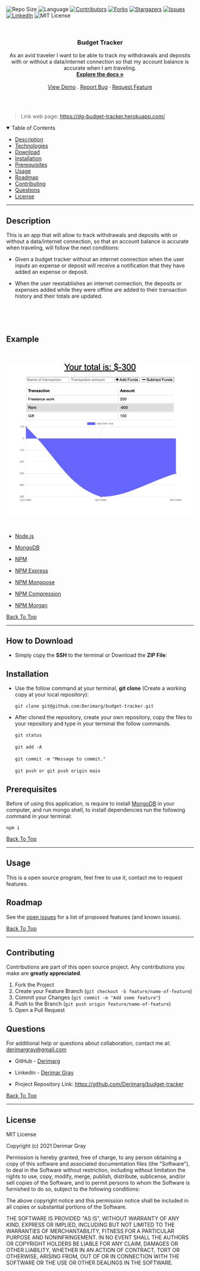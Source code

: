 
![Repo Size][repo-size]
![Language][GitHub-language]
[![Contributors][contributors-shield]][contributors-url]
[![Forks][forks-shield]][forks-url]
[![Stargazers][stars-shield]][stars-url]
[![Issues][issues-shield]][issues-url]
[![LinkedIn][linkedin-shield]][linkedin-url]
![MIT License][license-shield]

<br />
<p align="center">

<h3 align="center" id="budget-tracker">Budget Tracker</h3>

<p align="center">
As an avid traveler I want to be able to track my withdrawals and deposits with or without a data/internet connection so that my account balance is accurate when I am traveling.
<br />
<a href="#how-to-download"><strong>Explore the docs »</strong></a>
<br />
<br />
<a href="#example">View Demo</a>
.
<a href="https://github.com/Derimarg/budget-tracker/issues">Report Bug</a>
·
<a href="https://github.com/Derimarg/budget-tracker/issues">Request Feature</a>
</p>
</p>
<br />
<br />

> Link web page: https://dg-budget-tracker.herokuapp.com/

<details open="open">
<summary>Table of Contents</summary>
<ul>
<li><a href="#description">Description</a></li>
<li><a href="#technologies">Technologies</a></li>
<li><a href="#how-to-download">Download</a></li>
<li><a href="#installation">Installation</a></li>
<li><a href="#prerequisites">Prerequisites</a></li>
<li><a href="#usage">Usage</a></li>
<li><a href="#roadmap">Roadmap</a></li>
<li><a href="#contributing">Contributing</a></li>
<li><a href="#questions">Questions</a></li>
<li><a href="#license">License</a></li>
</ul>
</details>


---
  
## Description
  
This is an app that will allow to track withdrawals and deposits with or without a data/internet connection, so that an account balance is accurate when traveling, will follow the next conditions:

- Given a budget tracker without an internet connection when the user inputs an expense or deposit will receive a notification that they have added an expense or deposit.

- When the user reestablishes an internet connection, the deposits or expenses added while they were offline are added to their transaction history and their totals are updated.

<br />
<br />
<br/>

## Example

<br />

![Demo](/public/images/demo.png)

<br />

- <p><a href="https://nodejs.org/">Node.js</a></p>
- <p><a href="https://www.mongodb.com/">MongoDB</a></p>
- <p><a href="https://www.npmjs.com/">NPM</a></p>
- <p><a href="https://www.npmjs.com/package/express">NPM Express</a></p>
- <p><a href="https://www.npmjs.com/package/mongoose">NPM Mongoose</a></p>
- <p><a href="https://www.npmjs.com/package/compression">NPM Compression</a></p>
- <p><a href="https://www.npmjs.com/package/morgan">NPM Morgan</a></p>

[Back To Top](#budget-tracker)

---

## How to Download

- Simply copy the **SSH** to the terminal or Download the **ZIP File**:

## Installation

- Use the follow command at your terminal, **git clone** (Create a working copy at your local repository):

  ```
  git clone git@github.com:Derimarg/budget-tracker.git
  ```

- After cloned the repository, create your own repository, copy the files to your repository and type in your terminal the follow commands. 

  ```
  git status

  git add -A

  git commit -m "Message to commit."

  git push or git push origin main
  ```

## Prerequisites

Before of using this application, is require to install <a href="https://www.mongodb.com/">MongoDB</a> in your computer, and run mongo shell, to install dependencies run the following command in your terminal:

  ```
  npm i
  ```

[Back To Top](#budget-tracker)

---


  ## Usage

 This is a open source program, feel free to use it, contact me to request features.

<!-- ROADMAP -->
## Roadmap

See the [open issues](https://github.com/Derimarg/budget-tracker/issues) for a list of proposed features (and known issues).

[Back To Top](#budget-tracker)

---

<!-- CONTRIBUTORS -->
## Contributing

Contributions are part of this open source project. Any contributions you make are **greatly appreciated**.

1. Fork the Project
2. Create your Feature Branch (`git checkout -b feature/name-of-feature`)
3. Commit your Changes (`git commit -m "Add some feature"`)
4. Push to the Branch (`git push origin feature/name-of-feature`)
5. Open a Pull Request



## Questions

For additional help or questions about collaboration, contact me at: derimargray@gmail.com

- GitHub - [Derimarg](https://github.com/Derimarg/)

- Linkedin - [Derimar Gray](https://www.linkedin.com/in/derimar-gray-676275132/)
- Project Repository Link: https://github.com/Derimarg/budget-tracker

[Back To Top](#budget-tracker)

---


## License

MIT License

Copyright (c) 2021 Derimar Gray

Permission is hereby granted, free of charge, to any person obtaining a copy
of this software and associated documentation files (the "Software"), to deal
in the Software without restriction, including without limitation the rights
to use, copy, modify, merge, publish, distribute, sublicense, and/or sell
copies of the Software, and to permit persons to whom the Software is
furnished to do so, subject to the following conditions:

The above copyright notice and this permission notice shall be included in all
copies or substantial portions of the Software.

THE SOFTWARE IS PROVIDED "AS IS", WITHOUT WARRANTY OF ANY KIND, EXPRESS OR
IMPLIED, INCLUDING BUT NOT LIMITED TO THE WARRANTIES OF MERCHANTABILITY,
FITNESS FOR A PARTICULAR PURPOSE AND NONINFRINGEMENT. IN NO EVENT SHALL THE
AUTHORS OR COPYRIGHT HOLDERS BE LIABLE FOR ANY CLAIM, DAMAGES OR OTHER
LIABILITY, WHETHER IN AN ACTION OF CONTRACT, TORT OR OTHERWISE, ARISING FROM,
OUT OF OR IN CONNECTION WITH THE SOFTWARE OR THE USE OR OTHER DEALINGS IN THE
SOFTWARE.
  

[repo-size]: https://img.shields.io/github/repo-size/Derimarg/budget-tracker?style=for-the-badge
[GitHub-language]: https://img.shields.io/github/languages/top/Derimarg/budget-tracker?color=yellow&style=for-the-badge
[contributors-shield]: https://img.shields.io/github/contributors/Derimarg/budget-tracker.svg?style=for-the-badge
[contributors-url]: https://github.com/Derimarg/budget-tracker/graphs/contributors
[forks-shield]: https://img.shields.io/github/forks/Derimarg/budget-tracker.svg?color=9cf&style=for-the-badge
[forks-url]: https://github.com/Derimarg/budget-tracker/network/members
[stars-shield]: https://img.shields.io/github/stars/Derimarg/budget-tracker.svg?color=blueviolet&style=for-the-badge
[stars-url]: https://github.com/Derimarg/budget-tracker/stargazers
[issues-shield]: https://img.shields.io/github/issues/Derimarg/budget-tracker.svg?style=for-the-badge
[issues-url]: https://github.com/Derimarg/budget-tracker/issues
[license-shield]: https://img.shields.io/static/v1?label=license&message=MIT&color=yellowgreen.svg&style=for-the-badge
[linkedin-shield]: https://img.shields.io/badge/-LinkedIn-black.svg?style=for-the-badge&logo=linkedin&colorB=555
[linkedin-url]: https://www.linkedin.com/in/derimar-gray-676275132/
  
